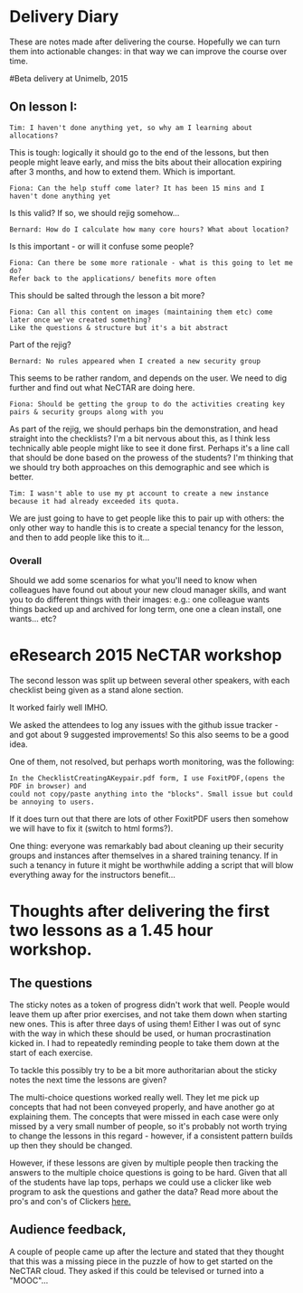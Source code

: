 # Delivery Diary

These are notes made after delivering the course. Hopefully we can turn them into actionable changes: in that way we 
can improve the course over time.

#Beta delivery at Unimelb, 2015

## On lesson I:

    Tim: I haven't done anything yet, so why am I learning about allocations?

This is tough: logically it should go to the end of the lessons, but then people might leave early, and miss the
bits about their allocation expiring after 3 months, and how to extend them. Which is important.

    Fiona: Can the help stuff come later? It has been 15 mins and I haven't done anything yet
    
Is this valid? If so, we should rejig somehow...

    Bernard: How do I calculate how many core hours? What about location?

Is this important - or will it confuse some people?

    Fiona: Can there be some more rationale - what is this going to let me do? 
    Refer back to the applications/ benefits more often

This should be salted through the lesson a bit more?

    Fiona: Can all this content on images (maintaining them etc) come later once we've created something? 
    Like the questions & structure but it's a bit abstract

Part of the rejig?

    Bernard: No rules appeared when I created a new security group
    
This seems to be rather random, and depends on the user. We need to dig further and find out what NeCTAR are doing here.

    Fiona: Should be getting the group to do the activities creating key pairs & security groups along with you

As part of the rejig, we should perhaps bin the demonstration, and head straight into the checklists? I'm a bit
nervous about this, as I think less technically able people might like to see it done first. Perhaps it's a line
call that should be done based on the prowess of the students? I'm thinking that we should try both approaches on 
this demographic and see which is better.

    Tim: I wasn't able to use my pt account to create a new instance because it had already exceeded its quota.

We are just going to have to get people like this to pair up with others: the only other way to handle this is
to create a special tenancy for the lesson, and then to add people like this to it...

### Overall

Should we add some scenarios for what you'll need to know when colleagues have found out about your new 
cloud manager skills, and want you to do different things with their images: e.g.: one colleague wants things 
backed up and archived for long term, one one a clean install, one wants... etc?

# eResearch 2015 NeCTAR workshop

The second lesson was split up between several other speakers, with each checklist being given as a stand alone
section.

It worked fairly well IMHO. 

We asked the attendees to log any issues with the github issue tracker - and got about 9 suggested improvements! So
this also seems to be a good idea.

One of them, not resolved, but perhaps worth monitoring, was the following:

    In the ChecklistCreatingAKeypair.pdf form, I use FoxitPDF,(opens the PDF in browser) and
    could not copy/paste anything into the "blocks". Small issue but could be annoying to users.

If it does turn out that there are lots of other FoxitPDF users then somehow we will have to fix it 
(switch to html forms?).

One thing: everyone was remarkably bad about cleaning up their security groups and instances after themselves 
in a shared training tenancy. If in such a tenancy in future it might be worthwhile adding a script that will
blow everything away for the instructors benefit...

# Thoughts after delivering the first two lessons as a 1.45 hour workshop.

## The questions

The sticky notes as a token of progress didn't work that well. People would leave them up after prior exercises, and
not take them down when starting new ones. This is after three days of using them! Either I was out of sync with the
way in which these should be used, or human procrastination kicked in. I had to repeatedly reminding people to take them
down at the start of each exercise. 

To tackle this possibly try to be a bit more authoritarian about the sticky notes the next time the lessons are given?

The multi-choice questions worked really well. They let me pick up concepts that had not been conveyed properly, and
have another go at explaining them. The concepts that were missed in each case were only missed by a very small number
of people, so it's probably not worth trying to change the lessons in this regard - however, if a consistent pattern
builds up then they should be changed.

However, if these lessons are given by multiple people then tracking the answers to the multiple choice questions is 
going to be hard. Given that all of the students have lap tops, perhaps we could use a clicker like web program to
ask the questions and gather the data? Read more about the pro's and con's of Clickers
[here.](http://sciencecases.lib.buffalo.edu/cs/pdfs/Clicker%20Cases-XXXVI-2.pdf)

## Audience feedback,

A couple of people came up after the lecture and stated that they thought that this was a missing piece in the puzzle
of how to get started on the NeCTAR cloud. They asked if this could be televised or turned into a "MOOC"...
